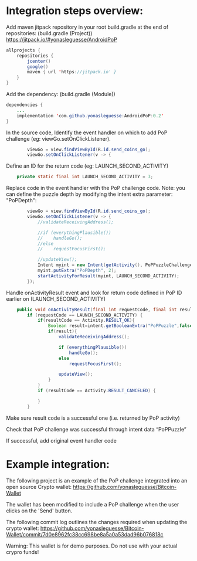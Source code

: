 # Integration steps overview:

Add maven jitpack repository in your root build.gradle at the end of repositories: (build.gradle (Project))
https://jitpack.io/#yonasleguesse/AndroidPoP

```java
allprojects {
    repositories {
        jcenter()
        google()
        maven { url 'https://jitpack.io' }
    }
}
```

Add the dependency: (build.gradle (Module))
```java
dependencies {
    ...
    implementation 'com.github.yonasleguesse:AndroidPoP:0.2'
}
```

In the source code, Identify the event handler on which to add PoP challenge (eg: viewGo.setOnClickListener).
```java
        viewGo = view.findViewById(R.id.send_coins_go);
        viewGo.setOnClickListener(v -> {
```

Define an ID for the return code (eg: LAUNCH_SECOND_ACTIVITY)
```java
    private static final int LAUNCH_SECOND_ACTIVITY = 3;
```

Replace code in the event handler with the PoP challenge code. 
Note: you can define the puzzle depth by modifying the intent extra parameter: "PoPDepth":
```java
        viewGo = view.findViewById(R.id.send_coins_go);
        viewGo.setOnClickListener(v -> {
            //validateReceivingAddress();

            //if (everythingPlausible())
            //    handleGo();
            //else
            //    requestFocusFirst();

            //updateView();
            Intent myint = new Intent(getActivity(), PoPPuzzleChallenge.class);
            myint.putExtra("PoPDepth", 2);
            startActivityForResult(myint, LAUNCH_SECOND_ACTIVITY);
        });
```

Handle onActivityResult event and look for return code defined in PoP ID earlier on (LAUNCH_SECOND_ACTIVITY)
```java
    public void onActivityResult(final int requestCode, final int resultCode, final Intent intent) {
        if (requestCode == LAUNCH_SECOND_ACTIVITY) {
            if(resultCode == Activity.RESULT_OK){
                Boolean result=intent.getBooleanExtra("PoPPuzzle",false);
                if(result){
                    validateReceivingAddress();

                    if (everythingPlausible())
                        handleGo();
                    else
                        requestFocusFirst();

                    updateView();
                }
            }
            if (resultCode == Activity.RESULT_CANCELED) {

            }
        }
```

Make sure result code is a successful one (i.e. returned by PoP activity)

Check that PoP challenge was successful through intent data “PoPPuzzle”

If successful, add original event handler code


# Example integration:
The following project is an example of the PoP challenge integrated into an open source Crypto wallet:
https://github.com/yonasleguesse/Bitcoin-Wallet

The wallet has been modified to include a PoP challenge when the user clicks on the 'Send' button.

The following commit log outlines the changes required when updating the crypto wallet:
https://github.com/yonasleguesse/Bitcoin-Wallet/commit/7d0e8962fc38cc698be8a5a0a53dad96b076818c

Warning: This wallet is for demo purposes. Do not use with your actual crypro funds!



